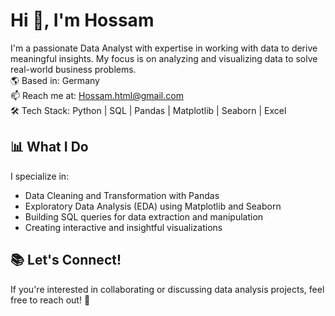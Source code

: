 # Hi 👋, I'm Hossam

I'm a passionate Data Analyst with expertise in working with data to derive meaningful insights. My focus is on analyzing and visualizing data to solve real-world business problems.  
🌎 Based in: Germany   
📫 Reach me at: Hossam.html@gmail.com  
🛠️ Tech Stack: Python | SQL | Pandas | Matplotlib | Seaborn | Excel

## 📊 What I Do
I specialize in:
- Data Cleaning and Transformation with Pandas
- Exploratory Data Analysis (EDA) using Matplotlib and Seaborn
- Building SQL queries for data extraction and manipulation
- Creating interactive and insightful visualizations

## 📚 Let's Connect!
If you're interested in collaborating or discussing data analysis projects, feel free to reach out! 💬




